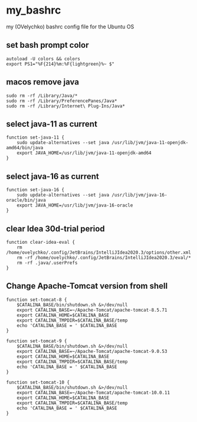 # my_bashrc
my (OVelychko) bashrc config file for the Ubuntu OS

## set bash prompt color
    autoload -U colors && colors
    export PS1="%F{214}%m:%F{lightgreen}%~ $"

## macos remove java 
    sudo rm -rf /Library/Java/*
    sudo rm -rf /Library/PreferencePanes/Java*
    sudo rm -rf /Library/Internet\ Plug-Ins/Java*
    
## select java-11 as current
    function set-java-11 {
        sudo update-alternatives --set java /usr/lib/jvm/java-11-openjdk-amd64/bin/java
        export JAVA_HOME=/usr/lib/jvm/java-11-openjdk-amd64
    }

## select java-16 as current
    function set-java-16 {
        sudo update-alternatives --set java /usr/lib/jvm/java-16-oracle/bin/java
        export JAVA_HOME=/usr/lib/jvm/java-16-oracle
    }

## clear Idea 30d-trial period
    function clear-idea-eval {
        rm  /home/ovelychko/.config/JetBrains/IntelliJIdea2020.3/options/other.xml
        rm -rf /home/ovelychko/.config/JetBrains/IntelliJIdea2020.3/eval/*
        rm -rf .java/.userPrefs
    }

## Change Apache-Tomcat version from shell 

    function set-tomcat-8 {
        $CATALINA_BASE/bin/shutdown.sh &>/dev/null
        export CATALINA_BASE=~/Apache-Tomcat/apache-tomcat-8.5.71
        export CATALINA_HOME=$CATALINA_BASE
        export CATALINA_TMPDIR=$CATALINA_BASE/temp
        echo 'CATALINA_BASE = ' $CATALINA_BASE
    }

    function set-tomcat-9 {
        $CATALINA_BASE/bin/shutdown.sh &>/dev/null
        export CATALINA_BASE=~/Apache-Tomcat/apache-tomcat-9.0.53
        export CATALINA_HOME=$CATALINA_BASE
        export CATALINA_TMPDIR=$CATALINA_BASE/temp
        echo 'CATALINA_BASE = ' $CATALINA_BASE
    }

    function set-tomcat-10 {
        $CATALINA_BASE/bin/shutdown.sh &>/dev/null
        export CATALINA_BASE=~/Apache-Tomcat/apache-tomcat-10.0.11
        export CATALINA_HOME=$CATALINA_BASE
        export CATALINA_TMPDIR=$CATALINA_BASE/temp
        echo 'CATALINA_BASE = ' $CATALINA_BASE
    }
    
